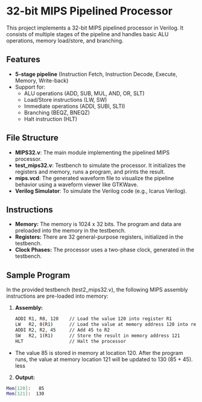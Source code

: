 # 32-bit MIPS Pipelined Processor

This project implements a 32-bit MIPS pipelined processor in Verilog. It consists of multiple stages of the pipeline and handles basic ALU operations, memory load/store, and branching.

## Features
- **5-stage pipeline** (Instruction Fetch, Instruction Decode, Execute, Memory, Write-back)
- Support for:
  - ALU operations (ADD, SUB, MUL, AND, OR, SLT)
  - Load/Store instructions (LW, SW)
  - Immediate operations (ADDI, SUBI, SLTI)
  - Branching (BEQZ, BNEQZ)
  - Halt instruction (HLT)

## File Structure
- **MIPS32.v**: The main module implementing the pipelined MIPS processor.
- **test_mips32.v**: Testbench to simulate the processor. It initializes the registers and memory, runs a program, and prints the result.
- **mips.vcd**: The generated waveform file to visualize the pipeline behavior using a waveform viewer like GTKWave.
- **Verilog Simulator**: To simulate the Verilog code (e.g., Icarus Verilog).

## Instructions
- **Memory:** The memory is 1024 x 32 bits. The program and data are preloaded into the memory in the testbench.
- **Registers:** There are 32 general-purpose registers, initialized in the testbench.
- **Clock Phases:** The processor uses a two-phase clock, generated in the testbench.
  
## Sample Program
In the provided testbench (test2_mips32.v), the following MIPS assembly instructions are pre-loaded into memory:
1. **Assembly:**
   ```bash
   ADDI R1, R0, 120    // Load the value 120 into register R1
   LW   R2, 0(R1)      // Load the value at memory address 120 into register R2
   ADDI R2, R2, 45     // Add 45 to R2
   SW   R2, 1(R1)      // Store the result in memory address 121
   HLT                 // Halt the processor

- The value 85 is stored in memory at location 120. After the program runs, the value at memory location 121 will be updated to 130 (85 + 45).
less
2. **Output:**
  ```bash
  Mem[120]:   85
  Mem[121]:  130

